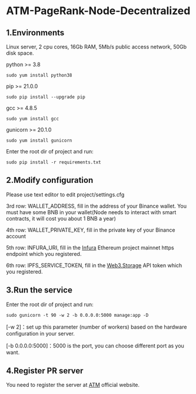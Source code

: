 # ATM-PageRank-Node-Decentralized

## 1.Environments

Linux server, 2 cpu cores, 16Gb RAM, 5Mb/s public access network, 50Gb disk space.

python >= 3.8

    sudo yum install python38

pip >= 21.0.0

    sudo pip install --upgrade pip

gcc >= 4.8.5

    sudo yum install gcc

gunicorn >= 20.1.0

    sudo yum install gunicorn

Enter the root dir of project and run:

    sudo pip install -r requirements.txt

## 2.Modify configuration
Please use text editor to edit project/settings.cfg

3rd row: WALLET_ADDRESS, fill in the address of your Binance wallet. You must have some BNB in your wallet(Node needs to interact with smart contracts, it will cost you about 1 BNB a year)

4th row: WALLET_PRIVATE_KEY, fill in the private key of your Binance account

5th row: INFURA_URI, fill in the [Infura](https://infura.io/) Ethereum project mainnet https endpoint which you registered.

6th row: IPFS_SERVICE_TOKEN, fill in the [Web3.Storage](https://web3.storage/) API token which you registered. 

## 3.Run the service
Enter the root dir of project and run:

    sudo gunicorn -t 90 -w 2 -b 0.0.0.0:5000 manage:app -D

[-w 2]：set up this parameter (number of workers) based on the hardware configuration in your server. 

[-b 0.0.0.0:5000]：5000 is the port, you can choose different port as you want.

## 4.Register PR server 
You need to register the server at [ATM](https://www.atm.network/#/) official website.
